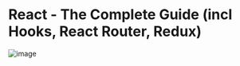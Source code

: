 # React - The Complete Guide (incl Hooks, React Router, Redux)

![image](https://user-images.githubusercontent.com/95168051/187039100-200728b7-0c7e-46d2-bae5-1e7cd1022fe6.png)
